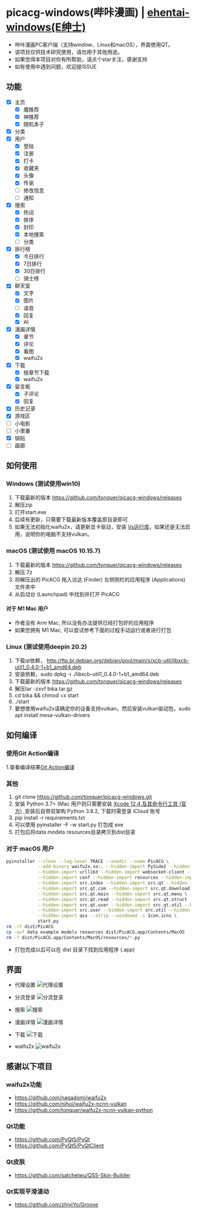 # picacg-windows(哔咔漫画) | [ehentai-windows(E绅士)](https://github.com/tonquer/ehentai-windows)
- 哔咔漫画PC客户端（支持window、Linux和macOS），界面使用QT。
- 该项目仅供技术研究使用，请勿用于其他用途。
- 如果觉得本项目对你有所帮助，请点个star关注，感谢支持
- 如有使用中遇到问题，欢迎提ISSUE
## 功能
- [x] 主页
  - [x] 魔推荐
  - [x] 神推荐
  - [x] 随机本子
- [x] 分类
- [x] 用户
  - [x] 登陆
  - [x] 注册
  - [x] 打卡
  - [x] 收藏夹
  - [x] 头像
  - [x] 传谕
  - [ ] 修改信息
  - [ ] 通知
- [x] 搜索
  - [x] 热词
  - [x] 排序
  - [x] 封印
  - [x] 本地搜索
  - [ ] 分类
- [x] 排行榜
  - [x] 今日排行
  - [x] 7日排行
  - [x] 30日排行
  - [ ] 骑士榜
- [x] 聊天室
  - [x] 文字
  - [x] 图片
  - [ ] 语音
  - [x] 回复
  - [x] At
- [x] 漫画详情
  - [x] 章节
  - [x] 评论
  - [x] 看图
  - [x] waifu2x
- [x] 下载
  - [x] 按章节下载
  - [x] waifu2x
- [x] 留言板
  - [x] 子评论
  - [x] 回复
- [x] 历史记录
- [x] 游戏区
- [ ] 小电影
- [ ] 小里番
- [x] 锅贴
- [ ] 画廊

## 如何使用
  ### Windows (测试使用win10)
  1. 下载最新的版本 https://github.com/tonquer/picacg-windows/releases
  2. 解压zip
  3. 打开start.exe
  4. 后续有更新，只需要下载最新版本覆盖原目录即可
  5. 如果无法初始化waifu2x，请更新显卡驱动，安装 [Vs运行库](https://download.visualstudio.microsoft.com/download/pr/366c0fb9-fe05-4b58-949a-5bc36e50e370/015EDD4E5D36E053B23A01ADB77A2B12444D3FB6ECCEFE23E3A8CD6388616A16/VC_redist.x64.exe)，如果还是无法启用，说明你的电脑不支持vulkan。
  ### macOS (测试使用 macOS 10.15.7)
  1. 下载最新的版本 https://github.com/tonquer/picacg-windows/releases
  2. 解压 7z
  3. 将解压出的 PicACG 拖入访达 (Finder) 左侧侧栏的应用程序 (Applications) 文件夹中
  4. 从启动台 (Launchpad) 中找到并打开 PicACG
  #### 对于 M1 Mac 用户
  * 作者没有 Arm Mac, 所以没有办法提供已经打包好的应用程序
  * 如果您拥有 M1 Mac, 可以尝试参考下面的过程手动运行或者进行打包
  ### Linux (测试使用deepin 20.2)
  1. 下载qt依赖， http://ftp.br.debian.org/debian/pool/main/x/xcb-util/libxcb-util1_0.4.0-1+b1_amd64.deb
  2. 安装依赖，sudo dpkg -i ./libxcb-util1_0.4.0-1+b1_amd64.deb
  3. 下载最新的版本 https://github.com/tonquer/picacg-windows/releases
  4. 解压tar -zxvf bika.tar.gz 
  5. cd bika && chmod +x start
  6. ./start
  7. 要想使用waifu2x请确定你的设备支持vulkan，然后安装vulkan驱动包，sudo apt install mesa-vulkan-drivers

## 如何编译
  ### 使用Git Action编译
  1.查看编译结果[Git Action编译](https://github.com/tonquer/picacg-windows/actions)
  ### 其他
  1. git clone https://github.com/tonquer/picacg-windows.git
  2. 安装 Python 3.7+ (Mac 用户则只需要安装 [Xcode 12.4 及其命令行工具 (官方)](https://developer.apple.com/download/more/?name=Xcode%2012.4) ,安装后自带双架构 Python 3.8.2, 下载时需登录 iCloud 账号
  3. pip install -r requirements.txt
  4. 可以使用 pyinstaller -F -w start.py 打包成 exe
  5. 打包后将data models resources目录拷贝到dist目录
  ### 对于 macOS 用户
  ````bash
  pyinstaller --clean --log-level TRACE --onedir --name PicACG \
              --add-binary waifu2x.so:. --hidden-import PySide2 --hidden-import requests \
              --hidden-import urllib3 --hidden-import websocket-client --hidden-import pillow \
              --hidden-import conf --hidden-import resources --hidden-import src \
              --hidden-import src.index --hidden-import src.qt --hidden-import src.qt.chat \
              --hidden-import src.qt.com --hidden-import src.qt.download \
              --hidden-import src.qt.main --hidden-import src.qt.menu \
              --hidden-import src.qt.read --hidden-import src.qt.struct --hidden-import src.qt.game \
              --hidden-import src.qt.user --hidden-import src.qt.util --hidden-import src.server \
              --hidden-import src.user --hidden-import src.util --hidden-import ui \
              --hidden-import qss --strip --windowed -i Icon.icns \
              start.py
  rm -rf dist/PicACG
  cp -avf data example models resources dist/PicACG.app/Contents/MacOS
  rm -f dist/PicACG.app/Contents/MacOS/resources/*.py
  ````
  * 打包完成以后可以在 dist 目录下找到应用程序 (.app)

## 界面
* 代理设置
![代理设置](example/代理设置.gif)

* 分流登录
![分流登录](example/分流登录.gif)

* 搜索
![搜索](example/搜索.gif)

* 漫画详情
![漫画详情](example/漫画详情.gif)

* 下载
![下载](example/下载.gif)

* waifu2x
![waifu2x](example/waifu2x.gif)

## 感谢以下项目
  ### waifu2x功能
  - https://github.com/nagadomi/waifu2x
  - https://github.com/nihui/waifu2x-ncnn-vulkan
  - https://github.com/tonquer/waifu2x-ncnn-vulkan-python
  ### Qt功能
  - https://github.com/PyQt5/PyQt
  - https://github.com/PyQt5/PyQtClient
  ### Qt皮肤
  - https://github.com/satchelwu/QSS-Skin-Builder
  ### Qt实现平滑滚动
  - https://github.com/zhiyiYo/Groove